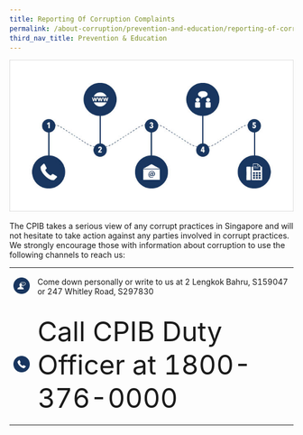 ```yaml
---
title: Reporting Of Corruption Complaints
permalink: /about-corruption/prevention-and-education/reporting-of-corruption-complaints/
third_nav_title: Prevention & Education
---
```


<img src="/images/abt-corruption_rept-corruption-complaints.jpg" alt="reporting of corruption complaints">

The CPIB takes a serious view of any corrupt practices in Singapore and will not hesitate to take action against any parties involved in corrupt practices. We strongly encourage those with information about corruption to use the following channels to reach us:

<table>

  <tr>
    <td><p><img src="/images/icon_come-down.jpg" alt="come down personally"></p></td>
    <td><p>Come down personally or write to us at 2 Lengkok Bahru, S159047 or 247 Whitley Road, S297830</p></td>
  </tr>

  <tr>
    <td><p><img src="/images/icon_call-duty-officer.jpg" alt="call duty officer"></p></td>
    <td><p><font size=12>Call CPIB Duty Officer at 1800-376-0000</font></p></td>
  </tr>



</table>
